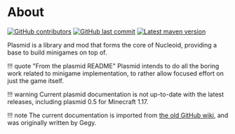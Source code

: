 # About

[![GitHub contributors](https://img.shields.io/github/contributors/NucleoidMC/plasmid?logo=github&style=for-the-badge)](https://github.com/NucleoidMC/plasmid)
[![GitHub last commit](https://img.shields.io/github/last-commit/NucleoidMC/plasmid?logo=github&style=for-the-badge)](https://github.com/NucleoidMC/plasmid)
[![Latest maven version](https://img.shields.io/maven-metadata/v?label=Latest%20version&style=for-the-badge&metadataUrl=https%3A%2F%2Fmaven.nucleoid.xyz%2Fxyz%2Fnucleoid%2Fplasmid%2Fmaven-metadata.xml)](https://nucleoid.xyz/use/)

Plasmid is a library and mod that forms the core of Nucleoid, providing a base to build minigames on top of.

!!! quote "From the plasmid README"
    Plasmid intends to do all the boring work related to minigame implementation, to rather allow focused effort on just the game itself.

!!! warning
    Current plasmid documentation is not up-to-date with the latest releases, including plasmid 0.5 for Minecraft 1.17.

!!! note
    The current documentation is imported from [the old GitHub wiki](https://github.com/NucleoidMC/plasmid/wiki), and was originally written by Gegy.
